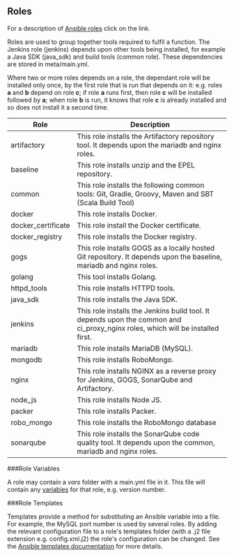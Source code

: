 ## Roles

For a description of [Ansible roles](http://docs.ansible.com/ansible/playbooks_roles.html) click on the link.

Roles are used to group together tools required to fulfil a function.  The Jenkins role
(jenkins) depends upon other tools being installed, for example a Java SDK (java_sdk) and build tools (common role).  These dependencies are stored in meta/main.yml.  

Where two or more roles depends on a role, the dependant role will be installed only once, by the first role that is run that depends on it: e.g. roles **a** and **b** depend on role **c**; if role **a** runs first, then role **c** will be installed followed by **a**; when role **b** is run, it knows that role **c** is already installed and so does not install it a second time.

| Role | Description |
|--------|--------|
|artifactory | This role installs the Artifactory repository tool.  It depends upon the mariadb and nginx roles. |
|baseline | This role installs unzip and the EPEL repository. |
|common| This role installs the following common tools: Git, Gradle, Groovy, Maven and SBT (Scala Build Tool)|
|docker| This role installs Docker.|
|docker_certificate| This role install the Docker certificate.|
|docker_registry| This role installs the Docker registry.|
|gogs| This role installs GOGS as a locally hosted Git repository.  It depends upon the baseline, mariadb and nginx roles.|
|golang| This tool installs Golang.|
|httpd_tools| This role installs HTTPD tools.|
|java_sdk| This role installs the Java SDK.|
|jenkins | This role installs the Jenkins build tool.  It depends upon the common and ci_proxy_nginx roles, which will be installed first.|
|mariadb| This role installs MariaDB (MySQL).|
|mongodb| This role installs RoboMongo.|
|nginx| This role installs NGINX as a reverse proxy for Jenkins, GOGS, SonarQube and Artifactory.|
|node_js| This role installs Node JS.|
|packer| This role installs Packer.|
|robo_mongo| This role installs the RoboMongo database|
|sonarqube| This role installs the SonarQube code quality tool.  It depends upon the common, mariadb and nginx roles.|

###Role Variables

A role may contain a *vars* folder with a main.yml file in it.  This file will contain any [variables](http://docs.ansible.com/ansible/playbooks_variables.html) for that role, e.g. version number.


###Role Templates

Templates provide a method for substituting an Ansible variable into a file.  For example, the MySQL port number is used by several roles.  By adding the relevant configuration file to a role's templates folder (with a .j2 file extension e.g. config.xml.j2) the role's configuration can be changed.  See the [Ansible templates documentation](http://docs.ansible.com/ansible/template_module.html) for more details.
